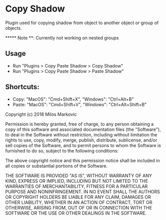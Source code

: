 # Copy Shadow

Plugin used for copying shadow from object to another object or group of objects.

***** Note **: Currently not working on nested groups

## Usage
* Run "Plugins > Copy Paste Shadow > Copy Shadow"
* Run "Plugins > Copy Paste Shadow > Paste Shadow"

## Shortcuts:
* Copy: "MacOS": "Cmd+Shift+X", "Windows": "Ctrl+Alt+B"
* Paste: "MacOS": "Cmd+Shift+V", "Windows": "Ctrl+Alt+Shift+B"

Copyright (c) 2018 Milos Markovic

Permission is hereby granted, free of charge, to any person obtaining a copy
of this software and associated documentation files (the "Software"), to deal
in the Software without restriction, including without limitation the rights
to use, copy, modify, merge, publish, distribute, sublicense, and/or sell
copies of the Software, and to permit persons to whom the Software is
furnished to do so, subject to the following conditions:

The above copyright notice and this permission notice shall be included in all
copies or substantial portions of the Software.

THE SOFTWARE IS PROVIDED "AS IS", WITHOUT WARRANTY OF ANY KIND, EXPRESS OR
IMPLIED, INCLUDING BUT NOT LIMITED TO THE WARRANTIES OF MERCHANTABILITY,
FITNESS FOR A PARTICULAR PURPOSE AND NONINFRINGEMENT. IN NO EVENT SHALL THE
AUTHORS OR COPYRIGHT HOLDERS BE LIABLE FOR ANY CLAIM, DAMAGES OR OTHER
LIABILITY, WHETHER IN AN ACTION OF CONTRACT, TORT OR OTHERWISE, ARISING FROM,
OUT OF OR IN CONNECTION WITH THE SOFTWARE OR THE USE OR OTHER DEALINGS IN THE
SOFTWARE.
